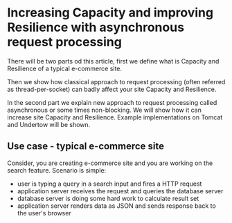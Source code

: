 # Increasing Capacity and improving Resilience with asynchronous request processing

There will be two parts od this article, first we define 
what is Capacity and Resilience of a typical e-commerce site.

Then we show how classical approach to request processing 
(often referred as thread-per-socket) can badly affect your site Capacity and Resilience.

In the second part we explain new approach to request processing called
 asynchronous or some times non-blocking. We will show how it can increase site Capacity and Resilience. 
Example implementations on Tomcat and Undertow will be shown.

## Use case - typical e-commerce site
Consider, you are creating e-commerce site and you are working on the search feature.
Scenario is simple:
* user is typing a query in a search input and fires a HTTP request
* application server receives the request and queries the database server
* database server is doing some hard work to calculate result set
* application server renders data as JSON and sends response back to the user's browser
